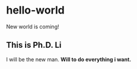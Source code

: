 # hello-world
New world is coming!

## This is Ph.D. Li
I will be the new man. **Will to do everything i want.**
